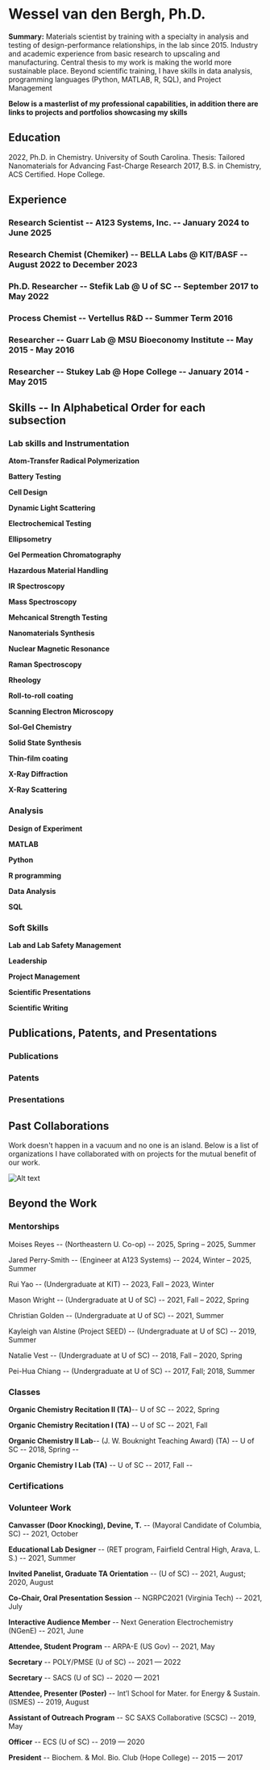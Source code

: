 # Wessel van den Bergh, Ph.D.

**Summary:** Materials scientist by training with a specialty in analysis and testing of design-performance relationships, in the lab since 2015. Industry and academic experience from basic research to upscaling and manufacturing. Central thesis to my work is making the world more sustainable place. Beyond scientific training, I have skills in data analysis, programming languages (Python, MATLAB, R, SQL), and Project Management

**Below is a masterlist of my professional capabilities, in addition there are links to projects and portfolios showcasing my skills**

## Education
2022, Ph.D. in Chemistry. University of South Carolina. Thesis: Tailored Nanomaterials for Advancing Fast-Charge Research
2017, B.S. in Chemistry, ACS Certified. Hope College.

## Experience
### Research Scientist -- A123 Systems, Inc. -- January 2024 to June 2025

### Research Chemist (Chemiker) -- BELLA Labs @ KIT/BASF -- August 2022 to December 2023

### Ph.D. Researcher -- Stefik Lab @ U of SC -- September 2017 to May 2022

### Process Chemist -- Vertellus R&D -- Summer Term 2016

### Researcher -- Guarr Lab @ MSU Bioeconomy Institute -- May 2015 - May 2016

### Researcher -- Stukey Lab @ Hope College -- January 2014 - May 2015

## Skills -- In Alphabetical Order for each subsection
### Lab skills and Instrumentation
**Atom-Transfer Radical Polymerization**

**Battery Testing**

**Cell Design**

**Dynamic Light Scattering**

**Electrochemical Testing**

**Ellipsometry**

**Gel Permeation Chromatography**

**Hazardous Material Handling**

**IR Spectroscopy**

**Mass Spectroscopy**

**Mehcanical Strength Testing**

**Nanomaterials Synthesis**

**Nuclear Magnetic Resonance**

**Raman Spectroscopy**

**Rheology**

**Roll-to-roll coating**

**Scanning Electron Microscopy**

**Sol-Gel Chemistry**

**Solid State Synthesis**

**Thin-film coating**

**X-Ray Diffraction**

**X-Ray Scattering**


### Analysis
**Design of Experiment**

**MATLAB**

**Python**

**R programming**

**Data Analysis**

**SQL**


### Soft Skills
**Lab and Lab Safety Management**

**Leadership**

**Project Management**

**Scientific Presentations**

**Scientific Writing**

## Publications, Patents, and Presentations
### Publications

### Patents

### Presentations

## Past Collaborations
Work doesn't happen in a vacuum and no one is an island. Below is a list of organizations I have collaborated with on projects for the mutual benefit of our work.

![Alt text](https://github.com/w-van-den-Bergh/image-repository/blob/main/org-logos/master_img.png)

## Beyond the Work
### Mentorships
Moises Reyes -- (Northeastern U. Co-op) -- 2025, Spring – 2025, Summer

Jared Perry-Smith -- (Engineer at A123 Systems) -- 2024, Winter – 2025, Summer

Rui Yao -- (Undergraduate at KIT) -- 2023, Fall – 2023, Winter

Mason Wright -- (Undergraduate at U of SC) -- 2021, Fall – 2022, Spring

Christian Golden -- (Undergraduate at U of SC) -- 2021, Summer

Kayleigh van Alstine (Project SEED) -- (Undergraduate at U of SC) -- 2019, Summer

Natalie Vest -- (Undergraduate at U of SC) -- 2018, Fall – 2020, Spring

Pei-Hua Chiang -- (Undergraduate at U of SC) -- 2017, Fall; 2018, Summer



### Classes
**Organic Chemistry Recitation II (TA)**-- 
U of SC -- 
2022, Spring

**Organic Chemistry Recitation I (TA)** -- 
U of SC --
2021, Fall

**Organic Chemistry II Lab**--
(J. W. Bouknight Teaching Award) (TA) --
U of SC --
2018, Spring --

**Organic Chemistry I Lab (TA)** --
U of SC --
2017, Fall --

### Certifications

### Volunteer Work
**Canvasser (Door Knocking), Devine, T.** --
(Mayoral Candidate of Columbia, SC) --
2021, October

**Educational Lab Designer** --
(RET program, Fairfield Central High, Arava, L. S.) --
2021, Summer

**Invited Panelist, Graduate TA Orientation** --
(U of SC) --
2021, August; 2020, August  

**Co-Chair, Oral Presentation Session** --
NGRPC2021 (Virginia Tech) --
2021, July

**Interactive Audience Member** --
Next Generation Electrochemistry (NGenE) --
2021, June

**Attendee, Student Program** --
ARPA-E (US Gov) --
2021, May

**Secretary** --
POLY/PMSE (U of SC) --
2021 — 2022

**Secretary** --
SACS (U of SC) --
2020 — 2021

**Attendee, Presenter (Poster)** --
Int’l School for Mater. for Energy & Sustain. (ISMES) --
2019, August

**Assistant of Outreach Program** --
SC SAXS Collaborative (SCSC) --
2019, May

**Officer** --
ECS (U of SC) --
2019 — 2020

**President** --
Biochem. & Mol. Bio. Club (Hope College) --
2015 — 2017





